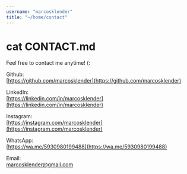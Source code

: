```yaml
---
username: "marcosklender"
title: "~/home/contact"
---
```


# cat CONTACT.md

Feel free to contact me anytime! (:

Github:\
[https://github.com/marcosklender](https://github.com/marcosklender)

LinkedIn:\
[https://linkedin.com/in/marcosklender](https://linkedin.com/in/marcosklender)

Instagram:\
[https://instagram.com/marcosklender](https://instagram.com/marcosklender)

WhatsApp:\
[https://wa.me/5930980199488](https://wa.me/5930980199488)

Email:\
[marcosklender@gmail.com](mailto:marcosklender@gmail.com)
